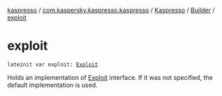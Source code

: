 [kaspresso](../../../index.md) / [com.kaspersky.kaspresso.kaspresso](../../index.md) / [Kaspresso](../index.md) / [Builder](index.md) / [exploit](./exploit.md)

# exploit

`lateinit var exploit: `[`Exploit`](../../../com.kaspersky.kaspresso.device.exploit/-exploit/index.md)

Holds an implementation of [Exploit](../../../com.kaspersky.kaspresso.device.exploit/-exploit/index.md) interface. If it was not specified, the default implementation is used.

